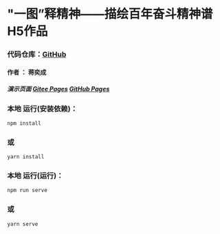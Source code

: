 # "一图”释精神——描绘百年奋斗精神谱 H5作品
### 代码仓库：[GitHub](https://github.com/jyc001/cpc_H5)
#### 作者 ： 蒋奕成
##### 演示页面 [Gitee Pages](待定)  [GitHub Pages](待定)
### 本地 运行(安装依赖)：
```bash
npm install  
```
### 或
```bash
yarn install
```
### 本地 运行(运行)：
```bash
npm run serve 
```
### 或
```bash
yarn serve
```